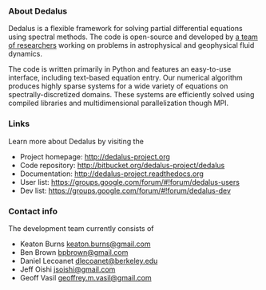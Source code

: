 ### About Dedalus ###

Dedalus is a flexible framework for solving partial differential equations using spectral methods.  The code is open-source and developed by [a team of researchers](http://dedalus-project.org/community.html#developers) working on problems in astrophysical and geophysical fluid dynamics.

The code is written primarily in Python and features an easy-to-use interface, including text-based equation entry.  Our numerical algorithm produces highly sparse systems for a wide variety of equations on spectrally-discretized domains.  These systems are efficiently solved using compiled libraries and multidimensional parallelization though MPI.

### Links ###

Learn more about Dedalus by visiting the

* Project homepage: <http://dedalus-project.org>
* Code repository: <http://bitbucket.org/dedalus-project/dedalus>
* Documentation: <http://dedalus-project.readthedocs.org>
* User list: <https://groups.google.com/forum/#!forum/dedalus-users>
* Dev list: <https://groups.google.com/forum/#!forum/dedalus-dev>

### Contact info ###

The development team currently consists of

* Keaton Burns <keaton.burns@gmail.com>
* Ben Brown <bpbrown@gmail.com>
* Daniel Lecoanet <dlecoanet@berkeley.edu>
* Jeff Oishi <jsoishi@gmail.com>
* Geoff Vasil <geoffrey.m.vasil@gmail.com>
